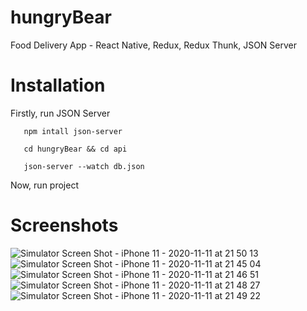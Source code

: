 # hungryBear

Food Delivery App - React Native, Redux, Redux Thunk, JSON Server

# Installation

Firstly, run JSON Server

```
   npm intall json-server

   cd hungryBear && cd api

   json-server --watch db.json

```

Now, run project

# Screenshots

![Simulator Screen Shot - iPhone 11 - 2020-11-11 at 21 50 13](https://user-images.githubusercontent.com/41873800/98871063-26e91280-2429-11eb-8e54-9222074261fb.png)
![Simulator Screen Shot - iPhone 11 - 2020-11-11 at 21 45 04](https://user-images.githubusercontent.com/41873800/98871275-7af3f700-2429-11eb-9de2-e31400bb4e70.png)
![Simulator Screen Shot - iPhone 11 - 2020-11-11 at 21 46 51](https://user-images.githubusercontent.com/41873800/98871476-d1613580-2429-11eb-8570-313eb3c01e1e.png)
![Simulator Screen Shot - iPhone 11 - 2020-11-11 at 21 48 27](https://user-images.githubusercontent.com/41873800/98871639-1ab18500-242a-11eb-8c9c-2410538df7a1.png)
![Simulator Screen Shot - iPhone 11 - 2020-11-11 at 21 49 22](https://user-images.githubusercontent.com/41873800/98871814-6bc17900-242a-11eb-9557-122fa30b163f.png)

